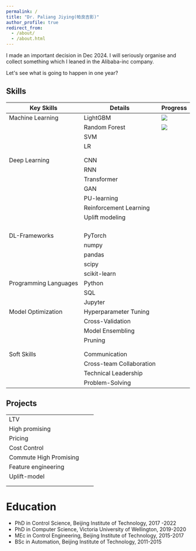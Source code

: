 ```yaml
---
permalink: /
title: "Dr. Paliang Jiying(帕良吉影)"
author_profile: true
redirect_from: 
  - /about/
  - /about.html
---
```




I made an important decision in Dec 2024. I will seriously organise and collect something which I leaned in the Alibaba-inc company.

Let's see what is going to happen in one year?   

## Skills

| Key Skills            | Details                  | Progress |
| --------------------- | ------------------------ | -------- |
| Machine Learning      | LightGBM                 | ![](https://img.shields.io/static/v1?label=000&message=100&color=ff69b4) |
|                       | Random Forest            |   ![](https://img.shields.io/static/v1?label=000&message=100&color=ff69b4)    |
|                       | SVM                      |          |
|                       | LR                      |          |
|                       |                       |          |
|                       |                       |          |
| Deep Learning         | CNN                      |          |
|                       | RNN                      |          |
|                       | Transformer              |          |
|                       | GAN                      |          |
|                       | PU-learning              |          |
|                       | Reinforcement Learning   |          |
|                       | Uplift modeling          |          |
|                       |                          |          |
|                       |                          |          |
|                       |                          |          |
|                       |                          |          |
| DL-Frameworks         | PyTorch                  |          |
|          		| numpy                  |          |
|          		| pandas                  |          |
|          		| scipy                  |          |
|          		| scikit-learn                  |          |
| Programming Languages | Python                   |          |
|                       | SQL                      |          |
|                       | Jupyter                      |          |
| Model Optimization    | Hyperparameter Tuning    |          |
|                       | Cross-Validation         |          |
|                       | Model Ensembling         |          |
|                       | Pruning                  |          |
|                       |                          |          |
|                       |                          |          |
| Soft Skills           | Communication            |          |
|                       | Cross-team Collaboration |          |
|                       | Technical Leadership     |          |
|                       | Problem-Solving          |          |

## Projects

|                        |      |      |
| ---------------------- | ---- | ---- |
| LTV                    |      |      |
| High promising         |      |      |
| Pricing                |      |      |
| Cost Control           |      |      |
| Commute High Promising |      |      |
| Feature engineering    |      |      |
| Uplift-model           |      |      |
|                        |      |      |
|                        |      |      |



Education
======

* PhD in Control Science, Beijing Institute of Technology, 2017 -2022
* PhD in Computer Science, Victoria University of Wellington, 2019-2020 
* MEc in Control Engineering, Beijing Institute of Technology, 2015-2017
* BSc in Automation, Beijing Institute of Technology, 2011-2015

